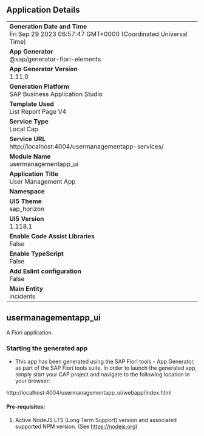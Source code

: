 ## Application Details
|               |
| ------------- |
|**Generation Date and Time**<br>Fri Sep 29 2023 06:57:47 GMT+0000 (Coordinated Universal Time)|
|**App Generator**<br>@sap/generator-fiori-elements|
|**App Generator Version**<br>1.11.0|
|**Generation Platform**<br>SAP Business Application Studio|
|**Template Used**<br>List Report Page V4|
|**Service Type**<br>Local Cap|
|**Service URL**<br>http://localhost:4004/usermanagementapp-services/
|**Module Name**<br>usermanagementapp_ui|
|**Application Title**<br>User Management App|
|**Namespace**<br>|
|**UI5 Theme**<br>sap_horizon|
|**UI5 Version**<br>1.118.1|
|**Enable Code Assist Libraries**<br>False|
|**Enable TypeScript**<br>False|
|**Add Eslint configuration**<br>False|
|**Main Entity**<br>incidents|

## usermanagementapp_ui

A Fiori application.

### Starting the generated app

-   This app has been generated using the SAP Fiori tools - App Generator, as part of the SAP Fiori tools suite.  In order to launch the generated app, simply start your CAP project and navigate to the following location in your browser:

http://localhost:4004/usermanagementapp_ui/webapp/index.html

#### Pre-requisites:

1. Active NodeJS LTS (Long Term Support) version and associated supported NPM version.  (See https://nodejs.org)


